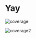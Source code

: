 # Yay

![coverage](https://github.com/ewjoachim/test-coverage-release/releases/download/1.0.0/file.svg)


![coverage2](https://img.shields.io/badge/coverage-100%25-brightgreen)
